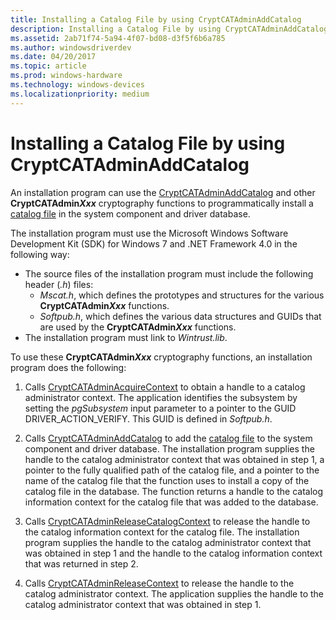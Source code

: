 ```yaml
---
title: Installing a Catalog File by using CryptCATAdminAddCatalog
description: Installing a Catalog File by using CryptCATAdminAddCatalog
ms.assetid: 2ab71f74-5a94-4f07-bd08-d3f5f6b6a785
ms.author: windowsdriverdev
ms.date: 04/20/2017
ms.topic: article
ms.prod: windows-hardware
ms.technology: windows-devices
ms.localizationpriority: medium
---
```


# Installing a Catalog File by using CryptCATAdminAddCatalog


An installation program can use the [CryptCATAdminAddCatalog](http://go.microsoft.com/fwlink/p/?linkid=104926) and other **CryptCATAdmin*Xxx*** cryptography functions to programmatically install a [catalog file](catalog-files.md) in the system component and driver database.

The installation program must use the Microsoft Windows Software Development Kit (SDK) for Windows 7 and .NET Framework 4.0 in the following way:

-   The source files of the installation program must include the following header (*.h*) files:
    -   *Mscat.h*, which defines the prototypes and structures for the various **CryptCATAdmin*Xxx*** functions.
    -   *Softpub.h*, which defines the various data structures and GUIDs that are used by the **CryptCATAdmin*Xxx*** functions.
-   The installation program must link to *Wintrust.lib*.

To use these **CryptCATAdmin*Xxx*** cryptography functions, an installation program does the following:

1.  Calls [CryptCATAdminAcquireContext](http://go.microsoft.com/fwlink/p/?linkid=105783) to obtain a handle to a catalog administrator context. The application identifies the subsystem by setting the *pgSubsystem* input parameter to a pointer to the GUID DRIVER_ACTION_VERIFY. This GUID is defined in *Softpub.h*.

2.  Calls [CryptCATAdminAddCatalog](http://go.microsoft.com/fwlink/p/?linkid=136382) to add the [catalog file](catalog-files.md) to the system component and driver database. The installation program supplies the handle to the catalog administrator context that was obtained in step 1, a pointer to the fully qualified path of the catalog file, and a pointer to the name of the catalog file that the function uses to install a copy of the catalog file in the database. The function returns a handle to the catalog information context for the catalog file that was added to the database.

3.  Calls [CryptCATAdminReleaseCatalogContext](http://go.microsoft.com/fwlink/p/?linkid=105784) to release the handle to the catalog information context for the catalog file. The installation program supplies the handle to the catalog administrator context that was obtained in step 1 and the handle to the catalog information context that was returned in step 2.

4.  Calls [CryptCATAdminReleaseContext](http://go.microsoft.com/fwlink/p/?linkid=105785) to release the handle to the catalog administrator context. The application supplies the handle to the catalog administrator context that was obtained in step 1.

 

 





